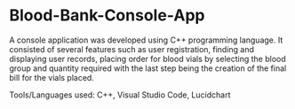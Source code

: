 # Blood-Bank-Console-App
A console application was developed using C++ programming language. It consisted of several features such as user registration, finding and displaying user records, placing order for blood vials by selecting the blood group and quantity required with the last step being the creation of the final bill for the vials placed.  

Tools/Languages used: C++, Visual Studio Code, Lucidchart
